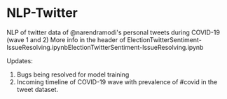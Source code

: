 # NLP-Twitter
 NLP of twitter data of @narendramodi's personal tweets during COVID-19 (wave 1 and 2)
 More info in the header of ElectionTwitterSentiment-IssueResolving.ipynbElectionTwitterSentiment-IssueResolving.ipynb 
 
 Updates:
 1) Bugs being resolved for model training
 2) Incoming timeline of COVID-19 wave with prevalence of #covid in the tweet dataset. 
